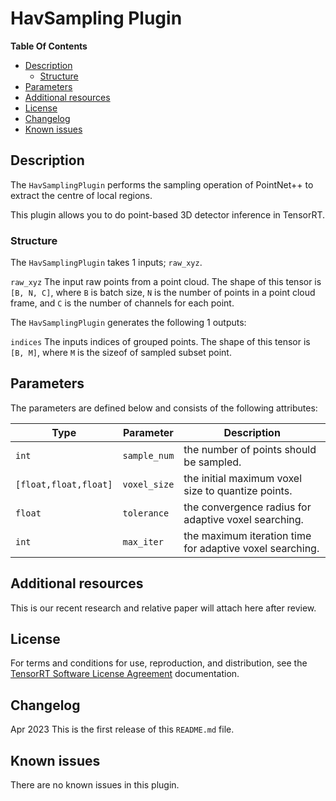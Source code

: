 # HavSampling Plugin

**Table Of Contents**

- [Description](#description)
  * [Structure](#structure)
- [Parameters](#parameters)
- [Additional resources](#additional-resources)
- [License](#license)
- [Changelog](#changelog)
- [Known issues](#known-issues)

## Description

The `HavSamplingPlugin` performs the sampling operation of PointNet++ to extract the centre of local regions.

This plugin allows you to do point-based 3D detector inference in TensorRT.

### Structure

The `HavSamplingPlugin` takes 1 inputs; `raw_xyz`.

`raw_xyz`
The input raw points from a point cloud. The shape of this tensor is `[B, N, C]`, where `B` is batch size, `N` is the
number of points in a point cloud frame, and `C` is the number of channels for each point.

The `HavSamplingPlugin` generates the following 1 outputs:

`indices`
The inputs indices of grouped points. The shape of this tensor is `[B, M]`, where `M` is the sizeof of sampled subset point.


## Parameters

The parameters are defined below and consists of the following attributes:

| Type                  | Parameter           | Description
|-----------------------|---------------------|--------------------------------------------------------
| `int`                 | `sample_num`           | the number of points should be sampled.
| `[float,float,float]` | `voxel_size`           | the initial maximum voxel size to quantize points.
| `float`               | `tolerance`           | the convergence radius for adaptive voxel searching.
| `int`                 | `max_iter`           | the maximum iteration time for adaptive voxel searching.

## Additional resources
This is our recent research and relative paper will attach here after review.
## License

For terms and conditions for use, reproduction, and distribution, see
the [TensorRT Software License Agreement](https://docs.nvidia.com/deeplearning/sdk/tensorrt-sla/index.html)
documentation.

## Changelog
Apr 2023
This is the first release of this `README.md` file.

## Known issues

There are no known issues in this plugin.
